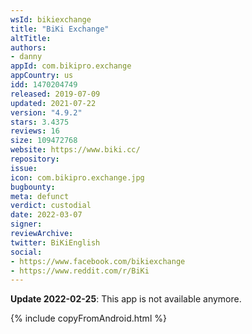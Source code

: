 ```yaml
---
wsId: bikiexchange
title: "BiKi Exchange"
altTitle: 
authors:
- danny
appId: com.bikipro.exchange
appCountry: us
idd: 1470204749
released: 2019-07-09
updated: 2021-07-22
version: "4.9.2"
stars: 3.4375
reviews: 16
size: 109472768
website: https://www.biki.cc/
repository: 
issue: 
icon: com.bikipro.exchange.jpg
bugbounty: 
meta: defunct
verdict: custodial
date: 2022-03-07
signer: 
reviewArchive:
twitter: BiKiEnglish
social:
- https://www.facebook.com/bikiexchange
- https://www.reddit.com/r/BiKi
---
```


**Update 2022-02-25**: This app is not available anymore.

{% include copyFromAndroid.html %}